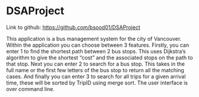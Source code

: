 # DSAProject
Link to github: https://github.com/bsood01/DSAProject

This application is a bus management system for the city of Vancouver.
Within the application you can choose between 3 features. Firstly, you can enter 1 to find the shortest path between 2 bus stops. This uses Dijkstra’s algorithm to give the shortest “cost” and the associated stops on the path to that stop. Next you can enter 2 to search for a bus stop. This takes in the full name or the first few letters of the bus stop to return all the matching cases. And finally you can enter 3 to search for all trips for a given arrival time, these will be sorted by TripID using merge sort. The user interface is over command line.
